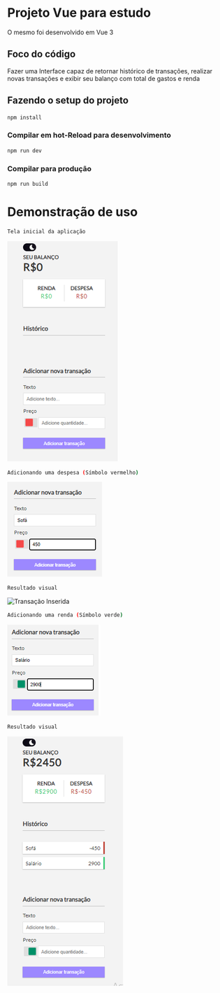 # Projeto Vue para estudo

O mesmo foi desenvolvido em Vue 3

## Foco do código

Fazer uma Interface capaz de retornar histórico de transações, realizar novas transações e exibir seu balanço com total de gastos e renda

## Fazendo o setup do projeto

```sh
npm install
```

### Compilar em hot-Reload para desenvolvimento

```sh
npm run dev
```

### Compilar para produção

```sh
npm run build
```

# Demonstração de uso
```sh
Tela inicial da aplicação
```
![Tela Inicial](/public/telaInicial.png)

```sh
Adicionando uma despesa (Símbolo vermelho)
```
![Nova Transação](/public/novaTransacao.png)

```sh
Resultado visual
```
![Transação Inserida](/public/addedTransaction.png)

```sh
Adicionando uma renda (Símbolo verde)
```
![Nova Renda](/public/novaTransacao2.png)

```sh
Resultado visual
```
![Transação Inserida](/public/overAllBalance.png)